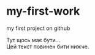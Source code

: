 # my-first-work
my first project on github
<!DOCTYPE html>
<html lang="en">
  <head>
    <meta charset="UTF-8" />
    <meta http-equiv="X-UA-Compatible" content="IE=edge" />
    <meta name="viewport" content="width=device-width, initial-scale=1.0" />
    <title>Перше заняття в Genius.space</title>
  </head>
  <body>
    Тут щось має бути...<br />
    Цей текст повинен бити
    нижче.
  </body>
</html>
